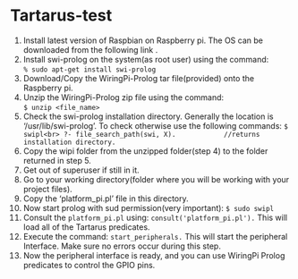 # Tartarus-test

1. Install latest version of Raspbian on Raspberry pi. The OS can be downloaded from the following link .
2. Install swi-prolog on the system(as root user) using the command:<br>```% sudo apt-get install swi-prolog```
3. Download/Copy the WiringPi-Prolog tar file(provided) onto the Raspberry pi.
4. Unzip the WiringPi-Prolog zip file using the command:<br>```$ unzip <file_name>```
5. Check the swi-prolog installation directory. Generally the location is ‘/usr/lib/swi-prolog’. To check otherwise use the following commands:
		```$ swipl<br>
		?- file_search_path(swi, X).			//returns installation directory.```
6. Copy the wipi folder from the unzipped folder(step 4) to the folder returned in step 5.
7. Get out of superuser if still in it.
8. Go to your working directory(folder where you will be working with your project files).
9. Copy the ‘platform_pi.pl’ file in this directory.
10. Now start prolog with sud permission(very important):
		```$ sudo swipl```
11. Consult the `platform_pi.pl` using:
      ```consult('platform_pi.pl').``` 
      This will load all of the Tartarus predicates.
12. Execute the command:
       ```start_peripherals.```
       This will start the peripheral Interface. Make sure no errors occur during this step.
13. Now the peripheral interface is ready, and you can use WiringPi Prolog predicates to control the GPIO pins.



